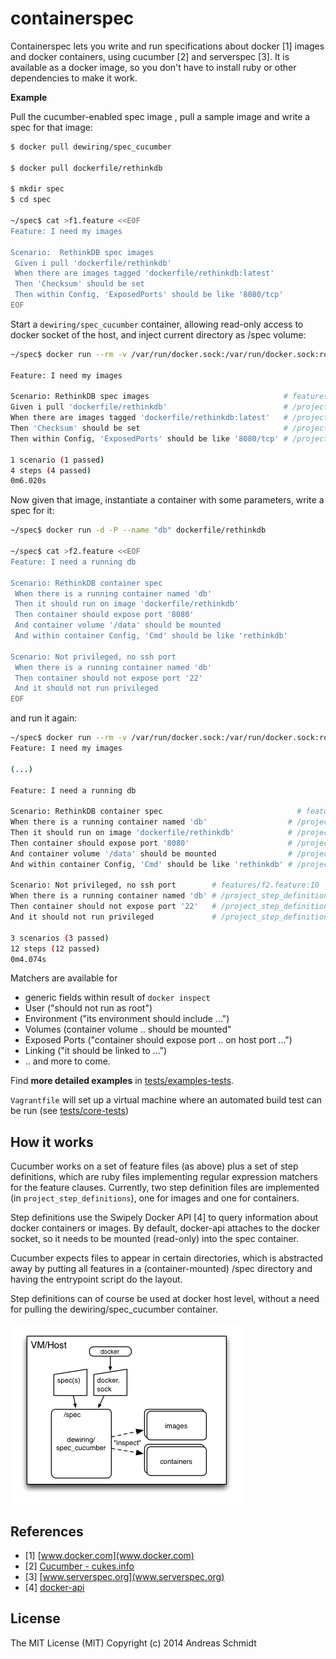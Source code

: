 containerspec
==============

Containerspec lets you write and run specifications about docker [1] images and docker containers, using
cucumber [2] and serverspec [3]. It is available as a docker image, so you don't have to install ruby or
other dependencies to make it work.

**Example**

Pull the cucumber-enabled spec image , pull a sample image and write a spec for that image:
```bash
$ docker pull dewiring/spec_cucumber

$ docker pull dockerfile/rethinkdb

$ mkdir spec
$ cd spec

~/spec$ cat >f1.feature <<EOF
Feature: I need my images

Scenario:  RethinkDB spec images
 Given i pull 'dockerfile/rethinkdb'
 When there are images tagged 'dockerfile/rethinkdb:latest'
 Then 'Checksum' should be set
 Then within Config, 'ExposedPorts' should be like '8080/tcp'
EOF
```

Start a `dewiring/spec_cucumber` container, allowing read-only access to docker socket of the host, and inject current directory as /spec volume:

```bash
~/spec$ docker run --rm -v /var/run/docker.sock:/var/run/docker.sock:ro -v `pwd`:/spec dewiring/spec_cucumber --color

Feature: I need my images

Scenario: RethinkDB spec images                              # features/f1.feature:3
Given i pull 'dockerfile/rethinkdb'                          # /project_step_definitions/image_definitions.rb:43
When there are images tagged 'dockerfile/rethinkdb:latest'   # /project_step_definitions/image_definitions.rb:78
Then 'Checksum' should be set                                # /project_step_definitions/image_definitions.rb:122
Then within Config, 'ExposedPorts' should be like '8080/tcp' # /project_step_definitions/image_definitions.rb:138

1 scenario (1 passed)
4 steps (4 passed)
0m6.020s
```

Now given that image, instantiate a container with some parameters, write a spec for it:

```bash
~/spec$ docker run -d -P --name "db" dockerfile/rethinkdb

~/spec$ cat >f2.feature <<EOF
Feature: I need a running db

Scenario: RethinkDB container spec
 When there is a running container named 'db'
 Then it should run on image 'dockerfile/rethinkdb'
 Then container should expose port '8080'
 And container volume '/data' should be mounted
 And within container Config, 'Cmd' should be like 'rethinkdb'

Scenario: Not privileged, no ssh port
 When there is a running container named 'db'
 Then container should not expose port '22'
 And it should not run privileged
EOF
```

and run it again:

```bash
~/spec$ docker run --rm -v /var/run/docker.sock:/var/run/docker.sock:ro -v `pwd`:/spec dewiring/spec_cucumber --color
Feature: I need my images

(...)

Feature: I need a running db

Scenario: RethinkDB container spec                              # features/f2.feature:3
When there is a running container named 'db'                  # /project_step_definitions/container_definitions.rb:29
Then it should run on image 'dockerfile/rethinkdb'            # /project_step_definitions/container_definitions.rb:240
Then container should expose port '8080'                      # /project_step_definitions/container_definitions.rb:203
And container volume '/data' should be mounted                # /project_step_definitions/container_definitions.rb:167
And within container Config, 'Cmd' should be like 'rethinkdb' # /project_step_definitions/container_definitions.rb:93

Scenario: Not privileged, no ssh port        # features/f2.feature:10
When there is a running container named 'db' # /project_step_definitions/container_definitions.rb:29
Then container should not expose port '22'   # /project_step_definitions/container_definitions.rb:230
And it should not run privileged             # /project_step_definitions/container_definitions.rb:117

3 scenarios (3 passed)
12 steps (12 passed)
0m4.074s
```

Matchers are available for 
- generic fields within result of `docker inspect`
- User ("should not run as root")
- Environment ("its environment should include ...")
- Volumes (container volume .. should be mounted" 
- Exposed Ports ("container should expose port .. on host port ...")
- Linking ("it should be linked to ...")
- .. and more to come.

Find **more detailed examples** in [tests/examples-tests](https://github.com/de-wiring/containerspec/tree/master/tests/example-tests).

`Vagrantfile` will set up a virtual machine where an automated build test can be run (see [tests/core-tests](https://github.com/de-wiring/containerspec/tree/master/tests/core-tests))

How it works
------------

Cucumber works on a set of feature files (as above) plus a set of step definitions, which are ruby files implementing regular expression matchers for the feature clauses. Currently, two step definition files are implemented (in `project_step_definitions`), one for images and one for containers.

Step definitions use the Swipely Docker API [4] to query information about docker containers or images. By default, docker-api attaches to the docker socket, so it needs to be mounted (read-only) into the spec container.

Cucumber expects files to appear in certain directories, which is abstracted away by putting all features in a (container-mounted) /spec directory and having the entrypoint script do the layout.

Step definitions can of course be used at docker host level, without a need for pulling the dewiring/spec_cucumber container.

![Overview](https://raw.githubusercontent.com/de-wiring/containerspec/master/suppl/arch2.png)

References
----------
- [1] [www.docker.com](www.docker.com)
- [2] [Cucumber - cukes.info](cukes.info)
- [3] [www.serverspec.org](www.serverspec.org)
- [4] [docker-api](https://github.com/swipely/docker-api)

License
-------

The MIT License (MIT) Copyright (c) 2014 Andreas Schmidt
